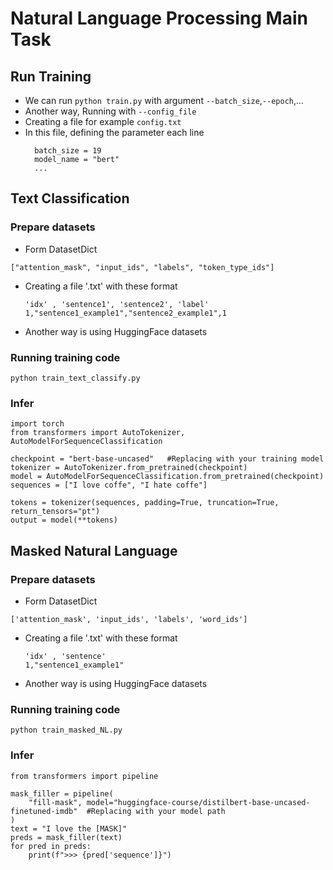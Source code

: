 # Natural Language Processing Main Task

## Run Training
- We can run `python train.py` with argument `--batch_size`,`--epoch`,...
- Another way, Running with `--config_file`
- Creating a file for example `config.txt`
- In this file, defining the parameter each line
  ```
    batch_size = 19
    model_name = "bert"
    ...
  ```

## Text Classification

### Prepare datasets
- Form DatasetDict
```
["attention_mask", "input_ids", "labels", "token_type_ids"]
```
- Creating a file '.txt' with these format
    ```
    'idx' , 'sentence1', 'sentence2', 'label' 
    1,"sentence1_example1","sentence2_example1",1
    ```
- Another way is using HuggingFace datasets

### Running training code

```
python train_text_classify.py
```
### Infer
```
import torch
from transformers import AutoTokenizer, AutoModelForSequenceClassification

checkpoint = "bert-base-uncased"   #Replacing with your training model
tokenizer = AutoTokenizer.from_pretrained(checkpoint)
model = AutoModelForSequenceClassification.from_pretrained(checkpoint)
sequences = ["I love coffe", "I hate coffe"]

tokens = tokenizer(sequences, padding=True, truncation=True, return_tensors="pt")
output = model(**tokens)
```

## Masked Natural Language

### Prepare datasets
- Form DatasetDict
```
['attention_mask', 'input_ids', 'labels', 'word_ids']
```
- Creating a file '.txt' with these format
    ```
    'idx' , 'sentence' 
    1,"sentence1_example1"
    ```
- Another way is using HuggingFace datasets

### Running training code

```
python train_masked_NL.py
```
### Infer
```
from transformers import pipeline

mask_filler = pipeline(
    "fill-mask", model="huggingface-course/distilbert-base-uncased-finetuned-imdb"  #Replacing with your model path 
)
text = "I love the [MASK]"
preds = mask_filler(text)
for pred in preds:
    print(f">>> {pred['sequence']}")
```

